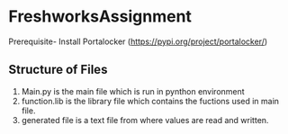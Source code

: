 # FreshworksAssignment

Prerequisite- Install Portalocker (https://pypi.org/project/portalocker/)

## Structure of Files
1. Main.py is the main file which is run in pynthon environment
2. function.lib is the library file which contains the fuctions used in main file.
3. generated file is a text file from where values are read and written.
